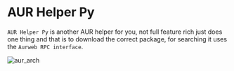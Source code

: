 # AUR Helper Py

`AUR Helper Py` is another AUR helper for you, not full feature rich just does one thing and that is to download the correct package, for searching it uses the `Aurweb RPC interface`.

![aur_arch](https://raw.githubusercontent.com/surajkareppagol/assets-for-projects/main/aur_arch.gif)
